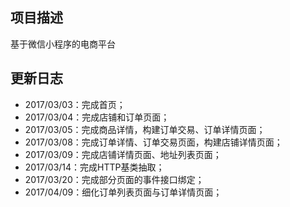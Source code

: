 ## 项目描述
基于微信小程序的电商平台

## 更新日志
- 2017/03/03：完成首页；
- 2017/03/04：完成店铺和订单页面；
- 2017/03/05：完成商品详情，构建订单交易、订单详情页面；
- 2017/03/08：完成订单详情、订单交易页面，构建店铺详情页面；
- 2017/03/09：完成店铺详情页面、地址列表页面；
- 2017/03/14：完成HTTP基类抽取；
- 2017/03/20：完成部分页面的事件接口绑定；
- 2017/04/09：细化订单列表页面与订单详情页面；